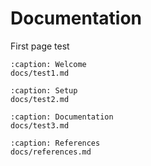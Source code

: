 # Documentation

First page test


```{toctree}
:caption: Welcome
docs/test1.md
```

```{toctree}
:caption: Setup
docs/test2.md
```

```{toctree}
:caption: Documentation
docs/test3.md
```

```{toctree}
:caption: References
docs/references.md
```